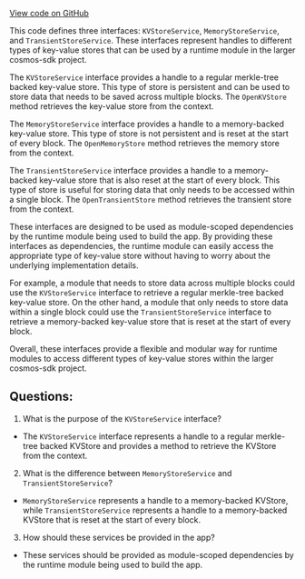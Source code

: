 [View code on GitHub](https://github.com/cosmos/cosmos-sdk.git/core/store/service.go)

This code defines three interfaces: `KVStoreService`, `MemoryStoreService`, and `TransientStoreService`. These interfaces represent handles to different types of key-value stores that can be used by a runtime module in the larger cosmos-sdk project.

The `KVStoreService` interface provides a handle to a regular merkle-tree backed key-value store. This type of store is persistent and can be used to store data that needs to be saved across multiple blocks. The `OpenKVStore` method retrieves the key-value store from the context.

The `MemoryStoreService` interface provides a handle to a memory-backed key-value store. This type of store is not persistent and is reset at the start of every block. The `OpenMemoryStore` method retrieves the memory store from the context.

The `TransientStoreService` interface provides a handle to a memory-backed key-value store that is also reset at the start of every block. This type of store is useful for storing data that only needs to be accessed within a single block. The `OpenTransientStore` method retrieves the transient store from the context.

These interfaces are designed to be used as module-scoped dependencies by the runtime module being used to build the app. By providing these interfaces as dependencies, the runtime module can easily access the appropriate type of key-value store without having to worry about the underlying implementation details.

For example, a module that needs to store data across multiple blocks could use the `KVStoreService` interface to retrieve a regular merkle-tree backed key-value store. On the other hand, a module that only needs to store data within a single block could use the `TransientStoreService` interface to retrieve a memory-backed key-value store that is reset at the start of every block.

Overall, these interfaces provide a flexible and modular way for runtime modules to access different types of key-value stores within the larger cosmos-sdk project.
## Questions: 
 1. What is the purpose of the `KVStoreService` interface?
- The `KVStoreService` interface represents a handle to a regular merkle-tree backed KVStore and provides a method to retrieve the KVStore from the context.

2. What is the difference between `MemoryStoreService` and `TransientStoreService`?
- `MemoryStoreService` represents a handle to a memory-backed KVStore, while `TransientStoreService` represents a handle to a memory-backed KVStore that is reset at the start of every block.

3. How should these services be provided in the app?
- These services should be provided as module-scoped dependencies by the runtime module being used to build the app.